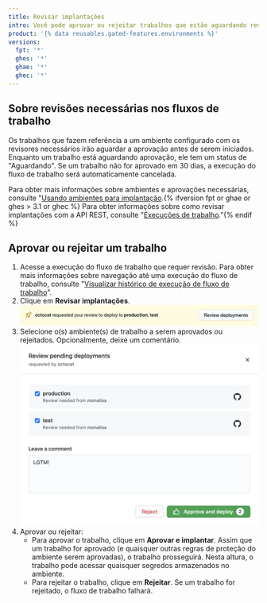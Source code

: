 ```yaml
---
title: Revisar implantações
intro: Você pode aprovar ou rejeitar trabalhos que estão aguardando revisão.
product: '{% data reusables.gated-features.environments %}'
versions:
  fpt: '*'
  ghes: '*'
  ghae: '*'
  ghec: '*'
---
```



## Sobre revisões necessárias nos fluxos de trabalho

Os trabalhos que fazem referência a um ambiente configurado com os revisores necessários irão aguardar a aprovação antes de serem iniciados. Enquanto um trabalho está aguardando aprovação, ele tem um status de "Aguardando". Se um trabalho não for aprovado em 30 dias, a execução do fluxo de trabalho será automaticamente cancelada.

Para obter mais informações sobre ambientes e aprovações necessárias, consulte "[Usando ambientes para implantação](/actions/deployment/using-environments-for-deployment).{% ifversion fpt or ghae or ghes > 3.1 or ghec %} Para obter informações sobre como revisar implantações com a API REST, consulte "[Execuções de trabalho](/rest/reference/actions#workflow-runs)."{% endif %}

## Aprovar ou rejeitar um trabalho

1. Acesse a execução do fluxo de trabalho que requer revisão. Para obter mais informações sobre navegação até uma execução do fluxo de trabalho, consulte "[Visualizar histórico de execução de fluxo de trabalho](/actions/managing-workflow-runs/viewing-workflow-run-history)".
2. Clique em **Revisar implantações**. ![Revisar implantações](/assets/images/actions-review-deployments.png)
3. Selecione o(s) ambiente(s) de trabalho a serem aprovados ou rejeitados. Opcionalmente, deixe um comentário. ![Aprovar implantações](/assets/images/actions-approve-deployments.png)
4. Aprovar ou rejeitar:
   - Para aprovar o trabalho, clique em **Aprovar e implantar**. Assim que um trabalho for aprovado (e quaisquer outras regras de proteção do ambiente serem aprovadas), o trabalho prosseguirá. Nesta altura, o trabalho pode acessar quaisquer segredos armazenados no ambiente.
   - Para rejeitar o trabalho, clique em **Rejeitar**. Se um trabalho for rejeitado, o fluxo de trabalho falhará.
